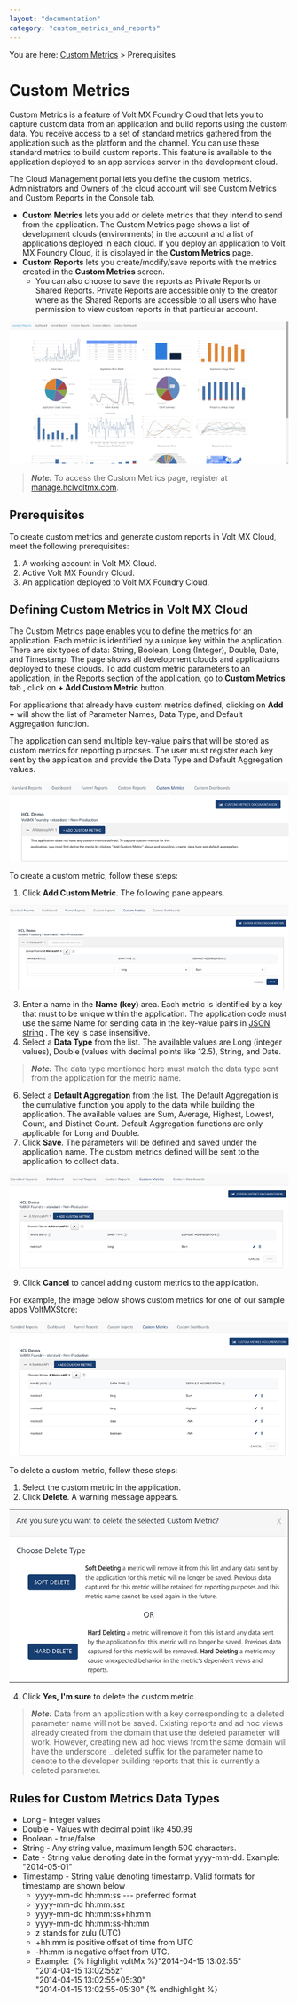 ```yaml
---
layout: "documentation"
category: "custom_metrics_and_reports"
---
```

                            


You are here: [Custom Metrics](#custom-metrics) > Prerequisites

Custom Metrics
==============

Custom Metrics is a feature of Volt MX Foundry Cloud that lets you to capture custom data from an application and build reports using the custom data. You receive access to a set of standard metrics gathered from the application such as the platform and the channel. You can use these standard metrics to build custom reports. This feature is available to the application deployed to an app services server in the development cloud.

The Cloud Management portal lets you define the custom metrics. Administrators and Owners of the cloud account will see Custom Metrics and Custom Reports in the Console tab.

*   **Custom Metrics** lets you add or delete metrics that they intend to send from the application. The Custom Metrics page shows a list of development clouds (environments) in the account and a list of applications deployed in each cloud. If you deploy an application to Volt MX Foundry Cloud, it is displayed in the **Custom Metrics** page.
*   **Custom Reports** lets you create/modify/save reports with the metrics created in the **Custom Metrics** screen.
    *   You can also choose to save the reports as Private Reports or Shared Reports. Private Reports are accessible only to the creator where as the Shared Reports are accessible to all users who have permission to view custom reports in that particular account.

![](Resources/Images/CustomMetrics1_661x335.png)

> **_Note:_** To access the Custom Metrics page, register at [manage.hclvoltmx.com](https://manage.hclvoltmx.com/).

Prerequisites
-------------

To create custom metrics and generate custom reports in Volt MX Cloud, meet the following prerequisites: 

1.  A working account in Volt MX Cloud.
2.  Active Volt MX Foundry Cloud.
3.  An application deployed to Volt MX Foundry Cloud.

Defining Custom Metrics in Volt MX Cloud
----------------------------------------

The Custom Metrics page enables you to define the metrics for an application. Each metric is identified by a unique key within the application. There are six types of data: String, Boolean, Long (Integer), Double, Date, and Timestamp. The page shows all development clouds and applications deployed to these clouds. To add custom metric parameters to an application, in the Reports section of the application, go to **Custom Metrics** tab , click on **\+ Add Custom Metric** button.

For applications that already have custom metrics defined, clicking on **Add +** will show the list of Parameter Names, Data Type, and Default Aggregation function.

The application can send multiple key-value pairs that will be stored as custom metrics for reporting purposes. The user must register each key sent by the application and provide the Data Type and Default Aggregation values.

![](Resources/Images/CustomMetrics2_666x176.png)

To create a custom metric, follow these steps: 

1.  Click **Add Custom Metric**. The following pane appears.

![](Resources/Images/AddCMPane_574x223.png)

3.  Enter a name in the **Name (key)** area. Each metric is identified by a key that must to be unique within the application. The application code must use the same Name for sending data in the key-value pairs in [JSON string](#MetricsClientAPI) . The key is case insensitive.
4.  Select a **Data Type** from the list. The available values are Long (integer values), Double (values with decimal points like 12.5), String, and Date.

> **_Note:_** The data type mentioned here must match the data type sent from the application for the metric name.

6.  Select a **Default Aggregation** from the list. The Default Aggregation is the cumulative function you apply to the data while building the application. The available values are Sum, Average, Highest, Lowest, Count, and Distinct Count. Default Aggregation functions are only applicable for Long and Double.
7.  Click **Save**. The parameters will be defined and saved under the application name. The custom metrics defined will be sent to the application to collect data.

![](Resources/Images/AddedCM_582x217.png)

9.  Click **Cancel** to cancel adding custom metrics to the application.

For example, the image below shows custom metrics for one of our sample apps VoltMXStore:

![](Resources/Images/doc-custmetlist_577x267.png)

To delete a custom metric, follow these steps: 

1.  Select the custom metric in the application.
2.  Click **Delete**. A warning message appears.

![](Resources/Images/DeleteMetricMessage_445x230.png)

4.  Click **Yes, I'm sure** to delete the custom metric.

> **_Note:_** Data from an application with a key corresponding to a deleted parameter name will not be saved. Existing reports and ad hoc views already created from the domain that use the deleted parameter will work. However, creating new ad hoc views from the same domain will have the underscore \_ deleted suffix for the parameter name to denote to the developer building reports that this is currently a deleted parameter.

Rules for Custom Metrics Data Types
-----------------------------------

*   Long - Integer values
*   Double - Values with decimal point like 450.99
*   Boolean - true/false
*   String - Any string value, maximum length 500 characters.
*   Date - String value denoting date in the format yyyy-mm-dd. Example: "2014-05-01"
*   Timestamp - String value denoting timestamp. Valid formats for timestamp are shown below
    *   yyyy-mm-dd hh:mm:ss --- preferred format
    *   yyyy-mm-dd hh:mm:ssz
    *   yyyy-mm-dd hh:mm:ss+hh:mm
    *   yyyy-mm-dd hh:mm:ss-hh:mm
    *   z stands for zulu (UTC)
    *   +hh:mm is positive offset of time from UTC
    *   \-hh:mm is negative offset from UTC.
    *   Example: 
    {% highlight voltMx %}"2014-04-15 13:02:55"   
    "2014-04-15 13:02:55z"   
    "2014-04-15 13:02:55+05:30"   
    "2014-04-15 13:02:55-05:30"
    {% endhighlight %}
